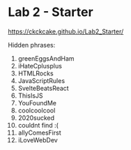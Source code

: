 # Lab 2 - Starter
https://ckckcake.github.io/Lab2_Starter/

Hidden phrases:
1. greenEggsAndHam
2. iHateCplusplus
3. HTMLRocks
4. JavaScriptRules
5. SvelteBeatsReact
6. ThisIsJS
7. YouFoundMe
8. coolcoolcool
9. 2020sucked
10. couldnt find :(
11. allyComesFirst
12. iLoveWebDev
